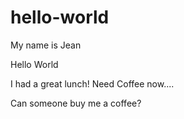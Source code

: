 # hello-world

My name is Jean

Hello World

I had a great lunch! Need Coffee now....

Can someone buy me a coffee?
